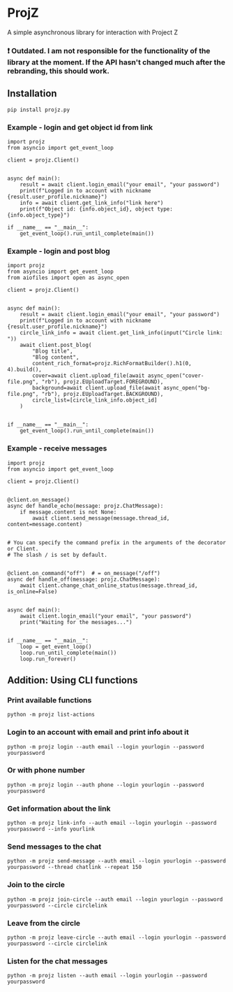 # ProjZ
A simple asynchronous library for interaction with Project Z

### ❗ Outdated. I am not responsible for the functionality of the library at the moment. If the API hasn't changed much after the rebranding, this should work. 

## Installation
 ```commandline
 pip install projz.py
 ```

### Example - login and get object id from link
```python3
import projz
from asyncio import get_event_loop

client = projz.Client()


async def main():
    result = await client.login_email("your email", "your password")
    print(f"Logged in to account with nickname {result.user_profile.nickname}")
    info = await client.get_link_info("link here")
    print(f"Object id: {info.object_id}, object type: {info.object_type}")

if __name__ == "__main__":
    get_event_loop().run_until_complete(main())

```

### Example - login and post blog

```python3
import projz
from asyncio import get_event_loop
from aiofiles import open as async_open

client = projz.Client()


async def main():
    result = await client.login_email("your email", "your password")
    print(f"Logged in to account with nickname {result.user_profile.nickname}")
    circle_link_info = await client.get_link_info(input("Circle link: "))
    await client.post_blog(
        "Blog title",
        "Blog content",
        content_rich_format=projz.RichFormatBuilder().h1(0, 4).build(),
        cover=await client.upload_file(await async_open("cover-file.png", "rb"), projz.EUploadTarget.FOREGROUND),
        background=await client.upload_file(await async_open("bg-file.png", "rb"), projz.EUploadTarget.BACKGROUND),
        circle_list=[circle_link_info.object_id]
    )


if __name__ == "__main__":
    get_event_loop().run_until_complete(main())
```

### Example - receive messages
```python3
import projz
from asyncio import get_event_loop

client = projz.Client()


@client.on_message()
async def handle_echo(message: projz.ChatMessage):
    if message.content is not None:
        await client.send_message(message.thread_id, content=message.content)


# You can specify the command prefix in the arguments of the decorator or Client. 
# The slash / is set by default.


@client.on_command("off")  # = on_message("/off")
async def handle_off(message: projz.ChatMessage):
    await client.change_chat_online_status(message.thread_id, is_online=False)


async def main():
    await client.login_email("your email", "your password")
    print("Waiting for the messages...")


if __name__ == "__main__":
    loop = get_event_loop()
    loop.run_until_complete(main())
    loop.run_forever()
```
## Addition: Using CLI functions
### Print available functions
```commandline
python -m projz list-actions
```
### Login to an account with email and print info about it
```commandline
python -m projz login --auth email --login yourlogin --password yourpassword
```
### Or with phone number
```commandline
python -m projz login --auth phone --login yourlogin --password yourpassword
```
### Get information about the link
```commandline
python -m projz link-info --auth email --login yourlogin --password yourpassword --info yourlink
```
### Send messages to the chat
```commandline
python -m projz send-message --auth email --login yourlogin --password yourpassword --thread chatlink --repeat 150
```
### Join to the circle
```commandline
python -m projz join-circle --auth email --login yourlogin --password yourpassword --circle circlelink
```
### Leave from the circle
```commandline
python -m projz leave-circle --auth email --login yourlogin --password yourpassword --circle circlelink
```
### Listen for the chat messages
```commandline
python -m projz listen --auth email --login yourlogin --password yourpassword
```
